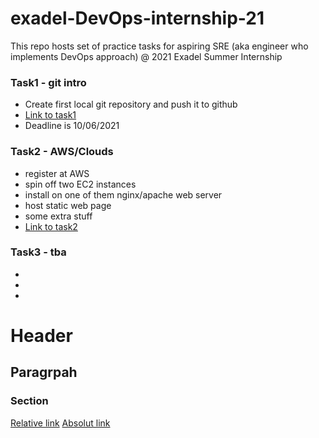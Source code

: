 # exadel-DevOps-internship-21
This repo hosts set of practice tasks for aspiring SRE (aka engineer who implements DevOps approach) @ 2021 Exadel Summer Internship

### Task1 - git intro
* Create first local git repository and push it to github
* [Link to task1](https://github.com/telecomprofi/exadel-DevOps-internship-21/tree/main/task1/)
* Deadline is 10/06/2021

### Task2 - AWS/Clouds 
* register at AWS
* spin off two EC2 instances
* install on one of them nginx/apache web server
* host static web page
* some extra stuff
* [Link to task2](https://github.com/telecomprofi/exadel-DevOps-internship-21/tree/main/task2/)

### Task3 - tba
*
*
*

# Header
## Paragrpah
### Section
[Relative link](/task1/README.md)
[Absolut link](https://github.com/telecomprofi/exadel-DevOps-internship-21/tree/main/task1/README.md)

